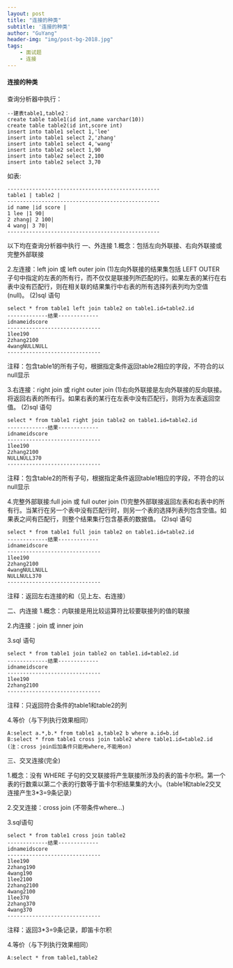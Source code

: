 ```yaml
---
layout: post
title: "连接的种类"
subtitle: '连接的种类'
author: "GuYang"
header-img: "img/post-bg-2018.jpg"
tags:    
    - 面试题
    - 连接
---
```


#### 连接的种类



查询分析器中执行：
```
--建表table1,table2：
create table table1(id int,name varchar(10))
create table table2(id int,score int)
insert into table1 select 1,'lee'
insert into table1 select 2,'zhang'
insert into table1 select 4,'wang'
insert into table2 select 1,90
insert into table2 select 2,100
insert into table2 select 3,70

```
如表:
```
-------------------------------------------------
table1 | table2 |
-------------------------------------------------
id name |id score |
1 lee |1 90|
2 zhang| 2 100|
4 wang| 3 70|
-------------------------------------------------
```
以下均在查询分析器中执行
一、外连接
1.概念：包括左向外联接、右向外联接或完整外部联接

2.左连接：left join 或 left outer join
(1)左向外联接的结果集包括 LEFT OUTER 子句中指定的左表的所有行，而不仅仅是联接列所匹配的行。如果左表的某行在右表中没有匹配行，则在相关联的结果集行中右表的所有选择列表列均为空值(null)。
(2)sql 语句
```
select * from table1 left join table2 on table1.id=table2.id
-------------结果-------------
idnameidscore
------------------------------
1lee190
2zhang2100
4wangNULLNULL
------------------------------
```
注释：包含table1的所有子句，根据指定条件返回table2相应的字段，不符合的以null显示

3.右连接：right join 或 right outer join
(1)右向外联接是左向外联接的反向联接。将返回右表的所有行。如果右表的某行在左表中没有匹配行，则将为左表返回空值。
(2)sql 语句
```
select * from table1 right join table2 on table1.id=table2.id
-------------结果-------------
idnameidscore
------------------------------
1lee190
2zhang2100
NULLNULL370
------------------------------
```
注释：包含table2的所有子句，根据指定条件返回table1相应的字段，不符合的以null显示

4.完整外部联接:full join 或 full outer join
(1)完整外部联接返回左表和右表中的所有行。当某行在另一个表中没有匹配行时，则另一个表的选择列表列包含空值。如果表之间有匹配行，则整个结果集行包含基表的数据值。
(2)sql 语句
```
select * from table1 full join table2 on table1.id=table2.id
-------------结果-------------
idnameidscore
------------------------------
1lee190
2zhang2100
4wangNULLNULL
NULLNULL370
------------------------------
```
注释：返回左右连接的和（见上左、右连接）

二、内连接
1.概念：内联接是用比较运算符比较要联接列的值的联接

2.内连接：join 或 inner join

3.sql 语句
```
select * from table1 join table2 on table1.id=table2.id
-------------结果-------------
idnameidscore
------------------------------
1lee190
2zhang2100
------------------------------
```
注释：只返回符合条件的table1和table2的列

4.等价（与下列执行效果相同）
```
A:select a.*,b.* from table1 a,table2 b where a.id=b.id
B:select * from table1 cross join table2 where table1.id=table2.id (注：cross join后加条件只能用where,不能用on)
```
三、交叉连接(完全)

1.概念：没有 WHERE 子句的交叉联接将产生联接所涉及的表的笛卡尔积。第一个表的行数乘以第二个表的行数等于笛卡尔积结果集的大小。（table1和table2交叉连接产生3*3=9条记录）

2.交叉连接：cross join (不带条件where...)

3.sql语句
```
select * from table1 cross join table2
-------------结果-------------
idnameidscore
------------------------------
1lee190
2zhang190
4wang190
1lee2100
2zhang2100
4wang2100
1lee370
2zhang370
4wang370
------------------------------
```
注释：返回3*3=9条记录，即笛卡尔积

4.等价（与下列执行效果相同）
```
A:select * from table1,table2
```